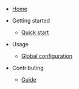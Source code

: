 - [Home](/?id=main)
- Getting started

  - [Quick start](content/getting-started.md)

- Usage

  - [Global configuration](content/usage/global-configuration.md)

- Contributing

  - [Guide](content/contributing.md)
